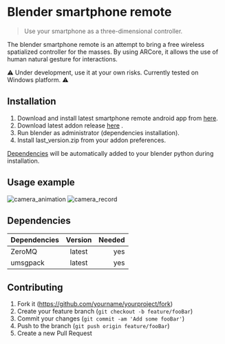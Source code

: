 # Blender smartphone remote
> Use your smartphone as a three-dimensional controller.

The blender smartphone remote is an attempt to bring a free wireless spatialized controller for the masses. By using ARCore, it allows the use of human natural gesture for interactions.

:warning: Under development, use it at your own risks. Currently tested on Windows platform. :warning:

## Installation

1. Download and install latest smartphone remote android app from [here](https://gitlab.com/slumber/smartphoneremoteandroid#installation).
2. Download latest addon release [here](https://gitlab.com/slumber/smartphoneremote/-/archive/v0.0.1a/smartphoneremote-v0.0.1a.zip) .
3. Run blender as administrator (dependencies installation).
4. Install last_version.zip from your addon preferences.

[Dependencies](#dependencies) will be automatically added to your blender python during installation.


## Usage example

![camera_animation](https://gitlab.com/slumber/smartphoneremote/-/wiki_pages/uploads/0a83d79c7d6f59e92d4aa8885539feb2/remotelow.gif)
![camera_record](https://gitlab.com/slumber/smartphoneremote/-/wiki_pages/uploads/361e212366bc9b67230e69075b191075/recordlow.gif)

## Dependencies

| Dependencies | Version | Needed |
| ------------ | :-----: | -----: |
| ZeroMQ       | latest  |    yes |
| umsgpack      | latest  |    yes |


## Contributing

1. Fork it (<https://github.com/yourname/yourproject/fork>)
2. Create your feature branch (`git checkout -b feature/fooBar`)
3. Commit your changes (`git commit -am 'Add some fooBar'`)
4. Push to the branch (`git push origin feature/fooBar`)
5. Create a new Pull Request